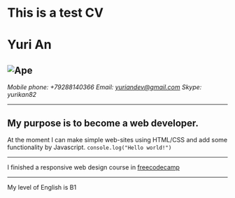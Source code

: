 # This is a test CV
# **Yuri An**
![Ape](https%3A%2F%2Fru.freepik.com%2Ffree-photos-vectors%2Fape&psig=AOvVaw2ptF-btul0s_2ifCtaEIs8&ust=1625414999684000&source=images&cd=vfe&ved=0CAoQjRxqFwoTCPDo0_Wkx_ECFQAAAAAdAAAAABAD)
---

*Mobile phone: +79288140366*
*Email: yuriandev@gmail.com*
*Skype: yurikan82*

---

## My purpose is to become a web developer.
At the moment I can make simple web-sites using HTML/CSS and add some functionality by Javascript.
`console.log("Hello world!")`

***

I finished a responsive web design course in [freecodecamp](freecodecamp.org)

***

My level of English is B1